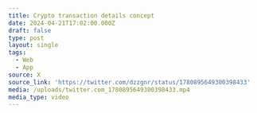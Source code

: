 ```yaml
---
title: Crypto transaction details concept
date: 2024-04-21T17:02:00.000Z
draft: false
type: post
layout: single
tags:
  - Web
  - App
source: X
source_link: 'https://twitter.com/dzzgnr/status/1780895649300398433'
media: /uploads/twitter.com_1780895649300398433.mp4
media_type: video
---
```


